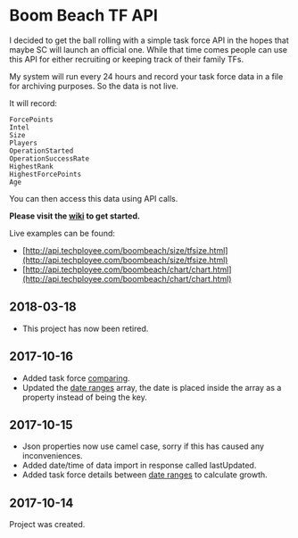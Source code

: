 # Boom Beach TF API

I decided to get the ball rolling with a simple task force API in the hopes that maybe SC will launch an official one. While that time comes people can use this API for either recruiting or keeping track of their family TFs. 

My system will run every 24 hours and record your task force data in a file for archiving purposes. So the data is not live.

It will record:

    ForcePoints
    Intel
    Size
    Players
    OperationStarted
    OperationSuccessRate
    HighestRank
    HighestForcePoints
    Age 

You can then access this data using API calls.

**Please visit the [wiki](https://github.com/Techployee/bb-tf-api/wiki) to get started.**


Live examples can be found:
* [http://api.techployee.com/boombeach/size/tfsize.html](http://api.techployee.com/boombeach/size/tfsize.html)
* [http://api.techployee.com/boombeach/chart/chart.html](http://api.techployee.com/boombeach/chart/chart.html)


## 2018-03-18
* This project has now been retired.

## 2017-10-16
* Added task force [comparing](https://github.com/Techployee/bb-tf-api/wiki/Task-Force-Compare).
* Updated the [date ranges](https://github.com/Techployee/bb-tf-api/wiki/Task-Force-Tag#task-force-details-between-dates) array, the date is placed inside the array as a property instead of being the key. 

## 2017-10-15
* Json properties now use camel case, sorry if this has caused any inconveniences.
* Added date/time of data import in response called lastUpdated.
* Added task force details between [date ranges](https://github.com/Techployee/bb-tf-api/wiki/Task-Force-Tag#task-force-details-between-dates) to calculate growth.

## 2017-10-14
Project was created.
